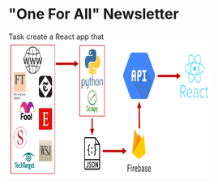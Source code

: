 # "One For All" Newsletter

Task create a React app that 
<img src="https://raw.githubusercontent.com/yichen101/Oneforallnewsletter/main/Pipeline.PNG" width="400" height="270">
